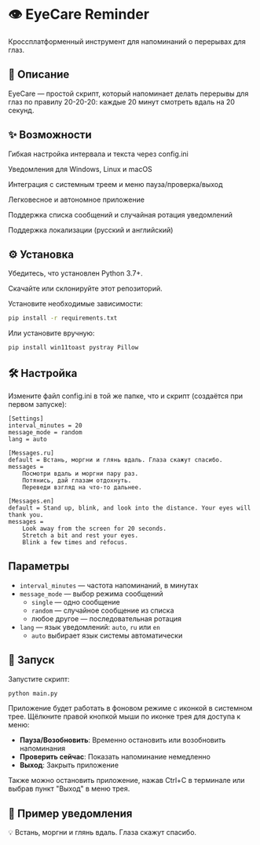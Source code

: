 # 👁️ EyeCare Reminder
Кроссплатформенный инструмент для напоминаний о перерывах для глаз.

## 📝 Описание
EyeCare — простой скрипт, который напоминает делать перерывы для глаз по правилу 20-20-20: каждые 20 минут смотреть вдаль на 20 секунд.

## ✨ Возможности
Гибкая настройка интервала и текста через config.ini

Уведомления для Windows, Linux и macOS

Интеграция с системным треем и меню пауза/проверка/выход

Легковесное и автономное приложение

Поддержка списка сообщений и случайная ротация уведомлений

Поддержка локализации (русский и английский)

## ⚙️ Установка
Убедитесь, что установлен Python 3.7+.

Скачайте или склонируйте этот репозиторий.

Установите необходимые зависимости:

```bash
pip install -r requirements.txt
```

Или установите вручную:
```bash
pip install win11toast pystray Pillow
```

## 🛠️ Настройка
Измените файл config.ini в той же папке, что и скрипт (создаётся при первом запуске):

```
[Settings]
interval_minutes = 20
message_mode = random
lang = auto

[Messages.ru]
default = Встань, моргни и глянь вдаль. Глаза скажут спасибо.
messages =
    Посмотри вдаль и моргни пару раз.
    Потянись, дай глазам отдохнуть.
    Переведи взгляд на что-то дальнее.

[Messages.en]
default = Stand up, blink, and look into the distance. Your eyes will thank you.
messages =
    Look away from the screen for 20 seconds.
    Stretch a bit and rest your eyes.
    Blink a few times and refocus.
```
## Параметры
- `interval_minutes` — частота напоминаний, в минутах
- `message_mode` — выбор режима сообщений
  - `single` — одно сообщение
  - `random` — случайное сообщение из списка
  - любое другое — последовательная ротация
- `lang` — язык уведомлений: `auto`, `ru` или `en`
  - `auto` выбирает язык системы автоматически  

## 🚀 Запуск
Запустите скрипт:

```bash
python main.py
```

Приложение будет работать в фоновом режиме с иконкой в системном трее. Щёлкните правой кнопкой мыши по иконке трея для доступа к меню:

- **Пауза/Возобновить**: Временно остановить или возобновить напоминания
- **Проверить сейчас**: Показать напоминание немедленно
- **Выход**: Закрыть приложение

Также можно остановить приложение, нажав Ctrl+C в терминале или выбрав пункт "Выход" в меню трея.

## 🔔 Пример уведомления
💡 Встань, моргни и глянь вдаль. Глаза скажут спасибо.